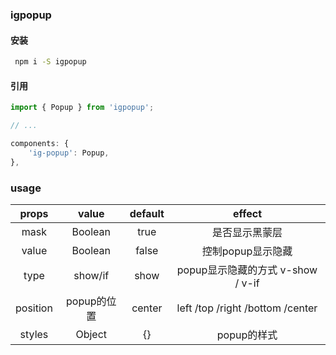 ### igpopup

#### 安装
```bash
 npm i -S igpopup
```

#### 引用
```javascript
import { Popup } from 'igpopup';

// ...

components: {
    'ig-popup': Popup,
},
```

### usage
|props| value| default | effect|
|:-: |:-: |:-: | :-:|
|mask  |Boolean  | true |是否显示黑蒙层  |
|value  |Boolean |  false |控制popup显示隐藏  |
|type  |show/if  |  show  |popup显示隐藏的方式 v-show / v-if  |
|position  |popup的位置 | center  | left /top /right /bottom /center |
|styles  |Object  | {} |popup的样式  |

